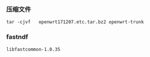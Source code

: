### 压缩文件
```
tar -cjvf   openwrt171207.etc.tar.bz2 openwrt-trunk
```

### fastndf
```
libfastcommon-1.0.35
```
